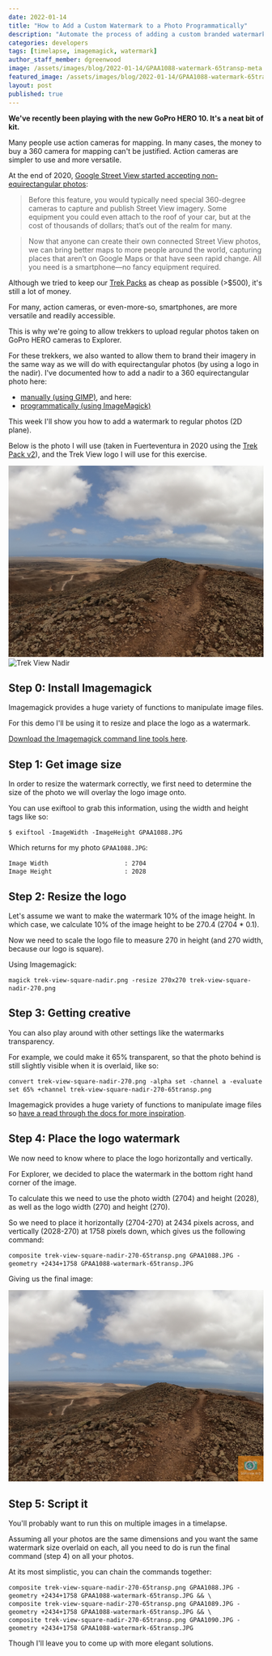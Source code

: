 ```yaml
---
date: 2022-01-14
title: "How to Add a Custom Watermark to a Photo Programmatically"
description: "Automate the process of adding a custom branded watermark to all your timelapse photos using Imagemagick."
categories: developers
tags: [timelapse, imagemagick, watermark]
author_staff_member: dgreenwood
image: /assets/images/blog/2022-01-14/GPAA1088-watermark-65transp-meta.jpg
featured_image: /assets/images/blog/2022-01-14/GPAA1088-watermark-65transp-sm.jpg
layout: post
published: true
---
```


**We've recently been playing with the new GoPro HERO 10. It's a neat bit of kit.**

Many people use action cameras for mapping. In many cases, the money to buy a 360 camera for mapping can't be justified. Action cameras are simpler to use and more versatile.

At the end of 2020, [Google Street View started accepting non-equirectangular photos](https://blog.google/products/maps/anyone-can-share-their-world-with-street-view/):

> Before this feature, you would typically need special 360-degree cameras to capture and publish Street View imagery. Some equipment you could even attach to the roof of your car, but at the cost of thousands of dollars; that’s out of the realm for many. 

> Now that anyone can create their own connected Street View photos, we can bring better maps to more people around the world, capturing places that aren’t on Google Maps or that have seen rapid change. All you need is a smartphone—no fancy equipment required. 

Although we tried to keep our [Trek Packs](/trek-pack) as cheap as possible (>$500), it's still a lot of money.

For many, action cameras, or even-more-so, smartphones, are more versatile and readily accessible.

This is why we're going to allow trekkers to upload regular photos taken on GoPro HERO cameras to Explorer.

For these trekkers, we also wanted to allow them to brand their imagery in the same way as we will do with equirectangular photos (by using a logo in the nadir). I've documented how to add a nadir to a 360 equirectangular photo here:

* [manually (using GIMP)](/blog/2020/adding-a-custom-nadir-to-360-video-photo), and here:
* [programmatically (using ImageMagick)](/blog/2021/adding-a-custom-nadir-to-360-video-photo)

This week I'll show you how to add a watermark to regular photos (2D plane).

Below is the photo I will use (taken in Fuerteventura in 2020 using the [Trek Pack v2](/trek-pack)), and the Trek View logo I will use for this exercise.

<img class="img-fluid" src="/assets/images/blog/2022-01-14/GPAA1088.JPG" alt="Fuerteventura HERO timelapse" title="Fuerteventura HERO timelapse" />

<img class="img-fluid" src="/assets/images/blog/2022-01-14s/trek-view-square-nadir.png" alt="Trek View Nadir" title="Trek View Nadir" />

## Step 0: Install Imagemagick

Imagemagick provides a huge variety of functions to manipulate image files.

For this demo I'll be using it to resize and place the logo as a watermark.

[Download the Imagemagick command line tools here](https://imagemagick.org/index.php).

## Step 1: Get image size

In order to resize the watermark correctly, we first need to determine the size of the photo we will overlay the logo image onto.

You can use exiftool to grab this information, using the width and height tags like so:

```
$ exiftool -ImageWidth -ImageHeight GPAA1088.JPG
```

Which returns for my photo `GPAA1088.JPG`:

```
Image Width                     : 2704
Image Height                    : 2028
```

## Step 2: Resize the logo

Let's assume we want to make the watermark 10% of the image height. In which case, we calculate 10% of the image height to be 270.4 (2704 * 0.1).

Now we need to scale the logo file to measure 270 in height (and 270 width, because our logo is square).

Using Imagemagick:

```
magick trek-view-square-nadir.png -resize 270x270 trek-view-square-nadir-270.png
```

## Step 3: Getting creative

You can also play around with other settings like the watermarks transparency.

For example, we could make it 65% transparent, so that the photo behind is still slightly visible when it is overlaid, like so:

```
convert trek-view-square-nadir-270.png -alpha set -channel a -evaluate set 65% +channel trek-view-square-nadir-270-65transp.png
```

Imagemagick provides a huge variety of functions to manipulate image files so [have a read through the docs for more inspiration](https://legacy.imagemagick.org/Usage/).

## Step 4: Place the logo watermark

We now need to know where to place the logo horizontally and vertically.

For Explorer, we decided to place the watermark in the bottom right hand corner of the image.

To calculate this we need to use the photo width (2704) and height (2028), as well as the logo width (270) and height (270).

So we need to place it horizontally (2704-270) at 2434 pixels across, and vertically (2028-270) at 1758 pixels down, which gives us the following command:

```
composite trek-view-square-nadir-270-65transp.png GPAA1088.JPG -geometry +2434+1758 GPAA1088-watermark-65transp.JPG
```

Giving us the final image:

<img class="img-fluid" src="/assets/images/blog/2022-01-14/GPAA1088-watermark-65transp.JPG" alt="Fuerteventura HERO timelapse with watermark" title="Fuerteventura HERO timelapse with watermark" />

## Step 5: Script it

You'll probably want to run this on multiple images in a timelapse.

Assuming all your photos are the same dimensions and you want the same watermark size overlaid on each, all you need to do is run the final command (step 4) on all your photos.

At its most simplistic, you can chain the commands together:

```
composite trek-view-square-nadir-270-65transp.png GPAA1088.JPG -geometry +2434+1758 GPAA1088-watermark-65transp.JPG && \
composite trek-view-square-nadir-270-65transp.png GPAA1089.JPG -geometry +2434+1758 GPAA1088-watermark-65transp.JPG && \
composite trek-view-square-nadir-270-65transp.png GPAA1090.JPG -geometry +2434+1758 GPAA1088-watermark-65transp.JPG
```

Though I'll leave you to come up with more elegant solutions.